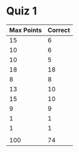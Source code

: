Quiz 1
======

| Max Points | Correct |
|------------|---------|
|  15        |  6      |
|  10        |  6      |
|  10        |  5      |
|  18        | 18      |
|   8        |  8      |
|  13        | 10      |
|  15        | 10      |
|   9        |  9      |
|   1        |  1      |
|   1        |  1      |
|            |         |
| 100        | 74      |

